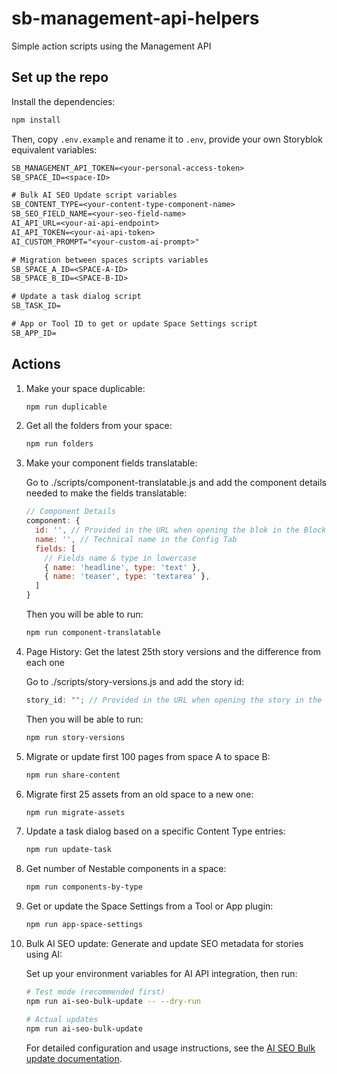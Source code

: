 # sb-management-api-helpers

Simple action scripts using the Management API

## Set up the repo

Install the dependencies:

```bash
npm install
```

Then, copy `.env.example` and rename it to `.env`, provide your own Storyblok equivalent variables:

```txt
SB_MANAGEMENT_API_TOKEN=<your-personal-access-token>
SB_SPACE_ID=<space-ID>

# Bulk AI SEO Update script variables
SB_CONTENT_TYPE=<your-content-type-component-name>
SB_SEO_FIELD_NAME=<your-seo-field-name>
AI_API_URL=<your-ai-api-endpoint>
AI_API_TOKEN=<your-ai-api-token>
AI_CUSTOM_PROMPT="<your-custom-ai-prompt>"

# Migration between spaces scripts variables
SB_SPACE_A_ID=<SPACE-A-ID>
SB_SPACE_B_ID=<SPACE-B-ID>

# Update a task dialog script
SB_TASK_ID=

# App or Tool ID to get or update Space Settings script
SB_APP_ID=
```

## Actions

1. Make your space duplicable:

   ```bash
   npm run duplicable
   ```

2. Get all the folders from your space:

   ```bash
   npm run folders
   ```

3. Make your component fields translatable:

   Go to ./scripts/component-translatable.js and add the component details needed to make the fields translatable:

   ```js
   // Component Details
   component: {
     id: '', // Provided in the URL when opening the blok in the Block library
     name: '', // Technical name in the Config Tab
     fields: [
       // Fields name & type in lowercase
       { name: 'headline', type: 'text' },
       { name: 'teaser', type: 'textarea' },
     ]
   }
   ```

   Then you will be able to run:

   ```bash
   npm run component-translatable
   ```

4. Page History: Get the latest 25th story versions and the difference from each one

   Go to ./scripts/story-versions.js and add the story id:

   ```js
   story_id: ""; // Provided in the URL when opening the story in the Visual Editor
   ```

   Then you will be able to run:

   ```bash
   npm run story-versions
   ```

5. Migrate or update first 100 pages from space A to space B:

   ```bash
   npm run share-content
   ```

6. Migrate first 25 assets from an old space to a new one:

   ```bash
   npm run migrate-assets
   ```

7. Update a task dialog based on a specific Content Type entries:

   ```bash
   npm run update-task
   ```

8. Get number of Nestable components in a space:

   ```bash
   npm run components-by-type
   ```

9. Get or update the Space Settings from a Tool or App plugin:

   ```bash
   npm run app-space-settings
   ```

10. Bulk AI SEO update: Generate and update SEO metadata for stories using AI:

    Set up your environment variables for AI API integration, then run:

    ```bash
    # Test mode (recommended first)
    npm run ai-seo-bulk-update -- --dry-run

    # Actual updates
    npm run ai-seo-bulk-update
    ```

    For detailed configuration and usage instructions, see the [AI SEO Bulk update documentation](./docs/AI_SEO_BULK_UPDATE.md).
